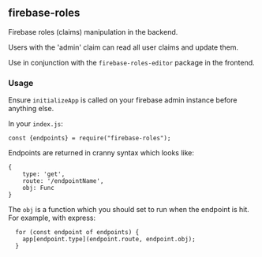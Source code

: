 ## firebase-roles

Firebase roles (claims) manipulation in the backend.

Users with the 'admin' claim can read all user claims and update them.

Use in conjunction with the `firebase-roles-editor` package in the frontend.

### Usage

Ensure `initializeApp` is called on your firebase admin instance before
anything else.

In your `index.js`:

```
const {endpoints} = require("firebase-roles");
```

Endpoints are returned in cranny syntax which looks like:
```
{
    type: 'get',
    route: '/endpointName',
    obj: Func
}
```

The `obj` is a function which you should set to run when the endpoint is hit.
For example, with express:

```
  for (const endpoint of endpoints) {
    app[endpoint.type](endpoint.route, endpoint.obj);
  }
```

